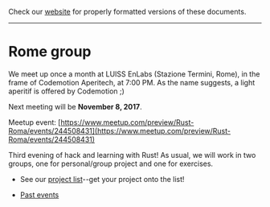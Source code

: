Check our [website](http://rustaceans.uk/) for
properly formatted versions of these documents.

---

# Rome group

We meet up once a month at LUISS EnLabs (Stazione Termini, Rome), in the frame of Codemotion Aperitech, at 7:00 PM. As the name suggests, a light aperitif is offered by Codemotion ;)

Next meeting will be **November 8, 2017**.

Meetup event: [https://www.meetup.com/preview/Rust-Roma/events/244508431](https://www.meetup.com/preview/Rust-Roma/events/244508431)

Third evening of hack and learning with Rust! As usual, we will work in two groups, one for personal/group project and one for exercises.

* See our [project list](Projects.md)--get your project onto the list!

* [Past events](past_events/index.md)
